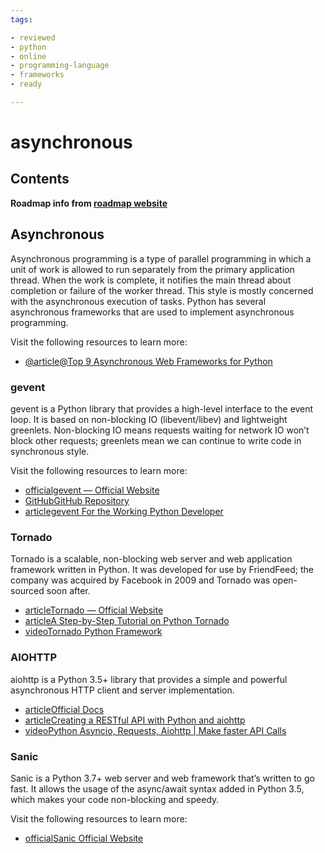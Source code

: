 ```yaml
---
tags:

- reviewed
- python
- online
- programming-language
- frameworks
- ready

---
```


# asynchronous

## Contents

__Roadmap info from [roadmap website](https://roadmap.sh/python/python-frameworks/asynchronous)__

## Asynchronous

Asynchronous programming is a type of parallel programming in which a unit of work is allowed to run separately from the primary application thread. When the work is complete, it notifies the main thread about completion or failure of the worker thread.
This style is mostly concerned with the asynchronous execution of tasks. Python has several asynchronous frameworks that are used to implement asynchronous programming.

Visit the following resources to learn more:

- [@article@Top 9 Asynchronous Web Frameworks for Python](https://geekflare.com/python-asynchronous-web-frameworks/)

### gevent

gevent is a Python library that provides a high-level interface to the event loop. It is based on non-blocking IO (libevent/libev) and lightweight greenlets. Non-blocking IO means requests waiting for network IO won’t block other requests; greenlets mean we can continue to write code in synchronous style.

Visit the following resources to learn more:

- [officialgevent — Official Website](http://www.gevent.org/)
- [GitHubGitHub Repository](https://github.com/gevent/gevent)
- [articlegevent For the Working Python Developer](https://sdiehl.github.io/gevent-tutorial/)

### Tornado

Tornado is a scalable, non-blocking web server and web application framework written in Python. It was developed for use by FriendFeed; the company was acquired by Facebook in 2009 and Tornado was open-sourced soon after.

- [articleTornado — Official Website](https://www.tornadoweb.org/)
- [articleA Step-by-Step Tutorial on Python Tornado](https://phrase.com/blog/posts/tornado-web-framework-i18n/)
- [videoTornado Python Framework](https://www.youtube.com/watch?v=-gJ21qzpieA)

### AIOHTTP

aiohttp is a Python 3.5+ library that provides a simple and powerful asynchronous HTTP client and server implementation.

- [articleOfficial Docs](https://docs.aiohttp.org/en/stable/)
- [articleCreating a RESTful API with Python and aiohttp](https://tutorialedge.net/python/create-rest-api-python-aiohttp/)
- [videoPython Asyncio, Requests, Aiohttp | Make faster API Calls](https://www.youtube.com/watch?v=nFn4_nA_yk8)

### Sanic

Sanic is a Python 3.7+ web server and web framework that’s written to go fast. It allows the usage of the async/await syntax added in Python 3.5, which makes your code non-blocking and speedy.

Visit the following resources to learn more:

- [officialSanic Official Website](https://sanic.dev/en/)
